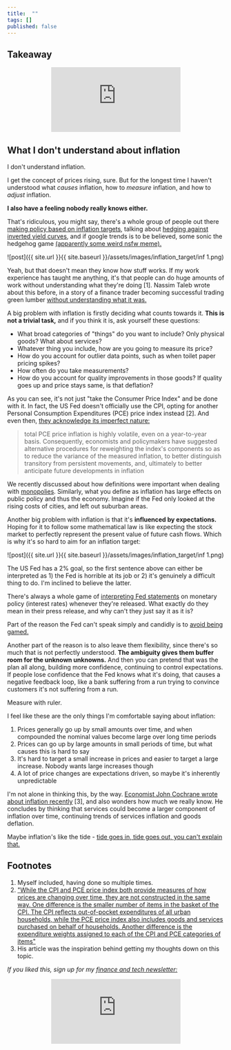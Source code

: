```yaml
---
title:  ""  
tags: []
published: false
---
```


## Takeaway

<style>
      .iframe-container {
        overflow: hidden;        
        padding-top: 50%; <!-- Calculated from the aspect ration of the content (in case of 16:9 it is 9/16= 0.5625) -->
        position: relative;
      }
      .iframe-container iframe { 
         border: 0;
         height: 100%; <!-- Finally, width and height are set to 100% so the iframe takes up 100% of the containers space. -->
         left: 0;
         position: absolute;
         top: 0;
         width: 100%;
         display: block;
         margin: 0 auto; <!-- center image -->
      }
      <!-- 4x3 Aspect Ratio -->
      .iframe-container-4x3 {
        padding-top: 75%;
      }
</style> 

<div class="iframe-container-4x3">
  <p align="center"><iframe src="https://avoidboringpeople.substack.com/embed" frameborder="0" scrolling="no"> </iframe></p>
</div>

## What I don't understand about inflation

I don't understand inflation.

I get the concept of prices rising, sure. But for the longest time I haven't understood what *causes* inflation, how to *measure* inflation, and how to *adjust* inflation.

**I also have a feeling nobody really knows either.** 

That's ridiculous, you might say, there's a whole group of people out there [making policy based on inflation targets](https://www.federalreserve.gov/faqs/economy_14400.htm "fed"), talking about [hedging against inverted yield curves](https://www.chathamfinancial.com/insights/hedging-in-an-inverted-yield-curve-environment "yield"), and if google trends is to be believed, some sonic the hedgehog game [(apparently some weird nsfw meme).](https://tvtropes.org/pmwiki/pmwiki.php/VideoGame/SonicInflationAdventure "sonic")

![post]({{ site.url }}{{ site.baseurl }}/assets/images/inflation_target/inf 1.png)

Yeah, but that doesn't mean they know how stuff works. If my work experience has taught me anything, it's that people can do huge amounts of work without understanding what they're doing \[1\]. Nassim Taleb wrote about this before, in a story of a finance trader becoming successful trading green lumber [without understanding what it was.](https://fs.blog/2016/11/green-lumber-fallacy/ "taleb")

A big problem with inflation is firstly deciding what counts towards it. **This is not a trivial task,** and if you think it is, ask yourself these questions:

- What broad categories of "things" do you want to include? Only physical goods? What about services? 
- Whatever thing you include, how are you going to measure its price? 
- How do you account for outlier data points, such as when toilet paper pricing spikes?
- How often do you take measurements?
- How do you account for quality improvements in those goods? If quality goes up and price stays same, is that deflation?

As you can see, it's not just "take the Consumer Price Index" and be done with it. In fact, the US Fed doesn't officially use the CPI, opting for another Personal Consumption Expenditures (PCE) price index instead \[2\]. And even then, [they acknowledge its imperfect nature:](https://www.federalreserve.gov/econres/notes/feds-notes/comparing-two-measures-of-core-inflation-20190802.htm "fed")

> total PCE price inflation is highly volatile, even on a year-to-year basis. Consequently, economists and policymakers have suggested alternative procedures for reweighting the index's components so as to reduce the variance of the measured inflation, to better distinguish transitory from persistent movements, and, ultimately to better anticipate future developments in inflation

We recently discussed about how definitions were important when dealing with [monopolies](https://avoidboringpeople.substack.com/p/monopoly-i-know-it-when-i-see-it "monopoly"). Similarly, what you define as inflation has large effects on public policy and thus the economy. Imagine if the Fed only looked at the rising costs of cities, and left out suburban areas. 
 
Another big problem with inflation is that it's **influenced by expectations.** Hoping for it to follow some mathematical law is like expecting the stock market to perfectly represent the present value of future cash flows. Which is why it's so hard to aim for an inflation target:

![post]({{ site.url }}{{ site.baseurl }}/assets/images/inflation_target/inf 1.png)

The US Fed has a 2% goal, so the first sentence above can either be interpreted as 1) the Fed is horrible at its job or 2) it's genuinely a difficult thing to do. I'm inclined to believe the latter.

There's always a whole game of [interpreting Fed statements](https://www.stlouisfed.org/open-vault/2019/may/how-read-fomc-statement "Fed") on monetary policy (interest rates) whenever they're released. What exactly do they mean in their press release, and why can't they just say it as it is?

Part of the reason the Fed can't speak simply and candidly is to [avoid being gamed.](https://www.reuters.com/article/us-usa-fed-powell/powell-says-may-take-more-than-three-years-to-hit-feds-inflation-goal-idUSKBN2AO254?il=0 "game") 

Another part of the reason is to also leave them flexibility, since there's so much that is not perfectly understood. **The ambiguity gives them buffer room for the unknown unknowns.** And then you can pretend that was the plan all along, building more confidence, continuing to control expectations. If people lose confidence that the Fed knows what it's doing, that causes a negative feedback loop, like a bank suffering from a run trying to convince customers it's not suffering from a run.

Measure with ruler.

I feel like these are the only things I'm comfortable saying about inflation:

1. Prices generally go up by small amounts over time, and when compounded the nominal values become large over long time periods
2. Prices can go up by large amounts in small periods of time, but what causes this is hard to say
3. It's hard to target a small increase in prices and easier to target a large increase. Nobody wants large increases though
4. A lot of price changes are expectations driven, so maybe it's inherently unpredictable 
 
I'm not alone in thinking this, by the way. [Economist John Cochrane wrote about inflation recently](https://johnhcochrane.blogspot.com/2021/02/inflation-issues.html "john") \[3\], and also wonders how much we really know. He concludes by thinking that services could become a larger component of inflation over time, continuing trends of services inflation and goods deflation.

Maybe inflation's like the tide - [tide goes in, tide goes out, you can't explain that.](https://www.newser.com/story/109164/bill-oreilly-to-atheists-you-cant-explain-the-tides.html "tide")

## Footnotes

1. Myself included, having done so multiple times.
2. ["While the CPI and PCE price index both provide measures of how prices are changing over time, they are not constructed in the same way. One difference is the smaller number of items in the basket of the CPI. The CPI reflects out-of-pocket expenditures of all urban households, while the PCE price index also includes goods and services purchased on behalf of households. Another difference is the expenditure weights assigned to each of the CPI and PCE categories of items"](https://www.clevelandfed.org/en/our-research/center-for-inflation-research/consumer-price-data.aspx "fed")
3. His article was the inspiration behind getting my thoughts down on this topic.

*If you liked this, sign up for my [finance and tech newsletter:](https://avoidboringpeople.substack.com/ "ABP")*

<div class="iframe-container-4x3">
  <p align="center"><iframe src="https://avoidboringpeople.substack.com/embed" frameborder="0" scrolling="no"> </iframe></p>
</div>
